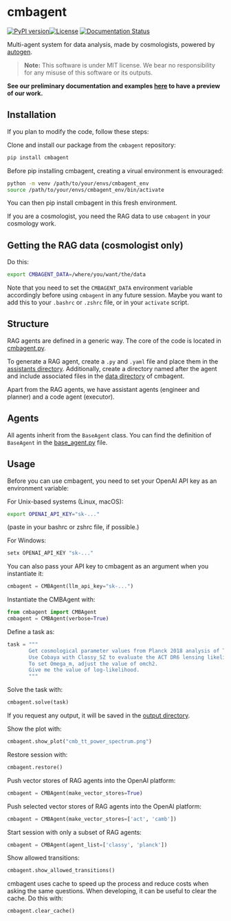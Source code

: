 
# cmbagent

[![PyPI version](https://badge.fury.io/py/cmbagent.svg)](https://pypi.org/project/cmbagent/)[![License](https://img.shields.io/badge/license-MIT-blue.svg)](LICENSE) [![Documentation Status](https://readthedocs.org/projects/cmbagent/badge/?version=latest)](https://cmbagent.readthedocs.io/en/latest/?badge=latest)


Multi-agent system for data analysis, made by cosmologists, powered by [autogen](https://github.com/autogen-ai/autogen).

> **Note:** This software is under MIT license. We bear no responsibility for any misuse of this software or its outputs.


**See our preliminary documentation and examples [here](https://cmbagent.readthedocs.io/en/latest/index.html) to have a preview of our work.**


## Installation

If you plan to modify the code, follow these steps:

Clone and install our package from the `cmbagent` repository:

```bash
pip install cmbagent
```

Before pip installing cmbagent, creating a virual environment is envouraged: 
```bash
python -m venv /path/to/your/envs/cmbagent_env
source /path/to/your/envs/cmbagent_env/bin/activate
```
You can then pip install cmbagent in this fresh environment.

If you are a cosmologist, you need the RAG data to use `cmbagent` in your cosmology work. 

## Getting the RAG data (cosmologist only)

Do this:

```bash
export CMBAGENT_DATA=/where/you/want/the/data
```

Note that you need to set the `CMBAGENT_DATA` environment variable accordingly before using `cmbagent` 
in any future session. Maybe you want to add this to your `.bashrc` or `.zshrc` file, or in your `activate` script.


## Structure

RAG agents are defined in a generic way. The core of the code is located in [cmbagent.py](https://github.com/CMBAgents/cmbagent/blob/main/cmbagent/cmbagent.py).

To generate a RAG agent, create a `.py` and `.yaml` file and place them in the [assistants directory](https://github.com/CMBAgents/cmbagent/tree/main/cmbagent/assistants). Additionally, create a directory named after the agent and include associated files in the [data directory](https://github.com/CMBAgents/cmbagent_data/tree/main/data) of cmbagent.

Apart from the RAG agents, we have assistant agents (engineer and planner) and a code agent (executor).



## Agents

All agents inherit from the `BaseAgent` class. You can find the definition of `BaseAgent` in the [base_agent.py](https://github.com/CMBAgents/cmbagent/blob/main/cmbagent/base_agent.py) file.


## Usage


Before you can use cmbagent, you need to set your OpenAI API key as an environment variable:

For Unix-based systems (Linux, macOS):
```bash
export OPENAI_API_KEY="sk-..."
```
(paste in your bashrc or zshrc file, if possible.)

For Windows:
```cmd
setx OPENAI_API_KEY "sk-..."
```

You can also pass your API key to cmbagent as an argument when you instantiate it:

```python
cmbagent = CMBAgent(llm_api_key="sk-...")
```

Instantiate the CMBAgent with:

```python
from cmbagent import CMBAgent
cmbagent = CMBAgent(verbose=True)
```

Define a task as:

```python
task = """
       Get cosmological parameter values from Planck 2018 analysis of TT,TE,EE+lowE+lensing with the Plik likelihood in LCDM. 
       Use Cobaya with Classy_SZ to evaluate the ACT DR6 lensing likelihood for sigma8=0.8 and Omega_m=0.31. Other parameters set to Planck 2018.  
       To set Omega_m, adjust the value of omch2. 
       Give me the value of log-likelihood.
       """
```

Solve the task with:

```python
cmbagent.solve(task)
```

If you request any output, it will be saved in the [output directory](https://github.com/CMBAgents/cmbagent/tree/main/output).

Show the plot with:

```python
cmbagent.show_plot("cmb_tt_power_spectrum.png")
```

Restore session with:

```python
cmbagent.restore()
```

Push vector stores of RAG agents into the OpenAI platform:

```python
cmbagent = CMBAgent(make_vector_stores=True)
```

Push selected vector stores of RAG agents into the OpenAI platform:

```python
cmbagent = CMBAgent(make_vector_stores=['act', 'camb'])
```

Start session with only a subset of RAG agents:

```python
cmbagent = CMBAgent(agent_list=['classy', 'planck'])
```

Show allowed transitions:

```python
cmbagent.show_allowed_transitions()
```

cmbagent uses cache to speed up the process and reduce costs when asking the same questions. When developing, it can be useful to clear the cache. Do this with:

```python
cmbagent.clear_cache()
```

